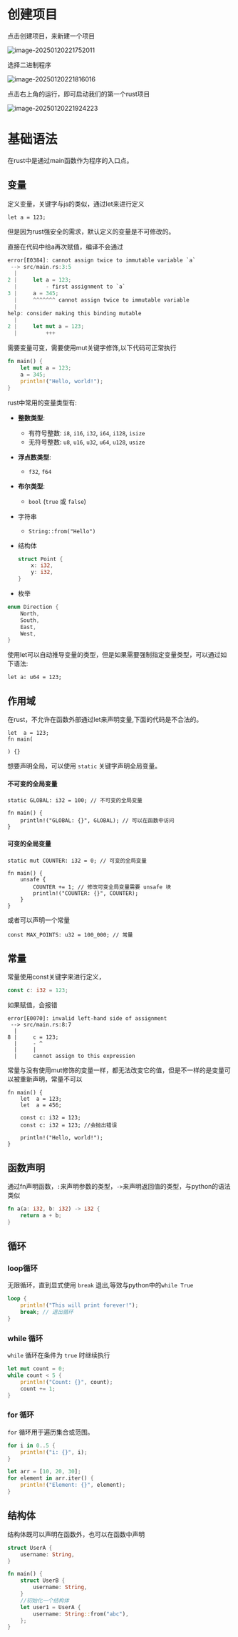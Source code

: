 # 创建项目

点击创建项目，来新建一个项目

![image-20250120221752011](image-20250120221752011.png)

选择二进制程序



![image-20250120221816016](image-20250120221816016.png)



点击右上角的运行，即可启动我们的第一个rust项目

![image-20250120221924223](image-20250120221924223.png)

# 基础语法

在rust中是通过main函数作为程序的入口点。

## 变量

定义变量，关键字与js的类似，通过let来进行定义

```
let a = 123;
```

但是因为rust强安全的需求，默认定义的变量是不可修改的。

直接在代码中给a再次赋值，编译不会通过

```rust
error[E0384]: cannot assign twice to immutable variable `a`
 --> src/main.rs:3:5
  |
2 |     let a = 123;
  |         - first assignment to `a`
3 |     a = 345;
  |     ^^^^^^^ cannot assign twice to immutable variable
  |
help: consider making this binding mutable
  |
2 |     let mut a = 123;
  |         +++
```

需要变量可变，需要使用mut关键字修饰,以下代码可正常执行

```rust
fn main() {
    let mut a = 123;
    a = 345;
    println!("Hello, world!");
}
```

rust中常用的变量类型有:

- **整数类型**:
    - 有符号整数: `i8`, `i16`, `i32`, `i64`, `i128`, `isize`
    - 无符号整数: `u8`, `u16`, `u32`, `u64`, `u128`, `usize`

- **浮点数类型**:

    - `f32`, `f64`

- **布尔类型**:

    - `bool` (`true` 或 `false`)

- 字符串

    - `String::from("Hello")`

- 结构体

    ```rust
    struct Point {
        x: i32,
        y: i32,
    }
    ```

- 枚举

```rust
enum Direction {
    North,
    South,
    East,
    West,
}
```

使用let可以自动推导变量的类型，但是如果需要强制指定变量类型，可以通过如下语法:

`let a: u64 = 123;`

## 作用域

在rust，不允许在函数外部通过let来声明变量,下面的代码是不合法的。

```
let  a = 123;
fn main(
    
) {}
```

想要声明全局，可以使用 `static` 关键字声明全局变量。

#### 不可变的全局变量

```
static GLOBAL: i32 = 100; // 不可变的全局变量

fn main() {
    println!("GLOBAL: {}", GLOBAL); // 可以在函数中访问
}
```

#### 可变的全局变量

```
static mut COUNTER: i32 = 0; // 可变的全局变量

fn main() {
    unsafe {
        COUNTER += 1; // 修改可变全局变量需要 unsafe 块
        println!("COUNTER: {}", COUNTER);
    }
}
```

或者可以声明一个常量

```
const MAX_POINTS: u32 = 100_000; // 常量
```

## 常量

常量使用const关键字来进行定义，

```rust
const c: i32 = 123;
```

如果赋值，会报错

```
error[E0070]: invalid left-hand side of assignment
 --> src/main.rs:8:7
  |
8 |     c = 123;
  |     - ^
  |     |
  |     cannot assign to this expression
```

常量与没有使用mut修饰的变量一样，都无法改变它的值，但是不一样的是变量可以被重新声明，常量不可以

```
fn main() {
    let  a = 123;
    let  a = 456;

    const c: i32 = 123;
    const c: i32 = 123; //会抛出错误

    println!("Hello, world!");
}
```

## 函数声明

通过fn声明函数，`:`来声明参数的类型，`->`来声明返回值的类型，与python的语法类似

```rust
fn a(a: i32, b: i32) -> i32 {
    return a + b;
}
```

## 循环

### loop循环

无限循环，直到显式使用 `break` 退出,等效与python中的`while True`

```rust
loop {
    println!("This will print forever!");
    break; // 退出循环
}
```

### while  循环

`while` 循环在条件为 `true` 时继续执行

```rust
let mut count = 0;
while count < 5 {
    println!("Count: {}", count);
    count += 1;
}
```

### for 循环

`for` 循环用于遍历集合或范围。

```rust
for i in 0..5 {
    println!("i: {}", i);
}

let arr = [10, 20, 30];
for element in arr.iter() {
    println!("Element: {}", element);
}
```

## 结构体

结构体既可以声明在函数外，也可以在函数中声明

```rust
struct UserA {
    username: String,
}

fn main() {
    struct UserB {
        username: String,
    }
    //初始化一个结构体
    let user1 = UserA {
        username: String::from("abc"), 
    };
}

```

